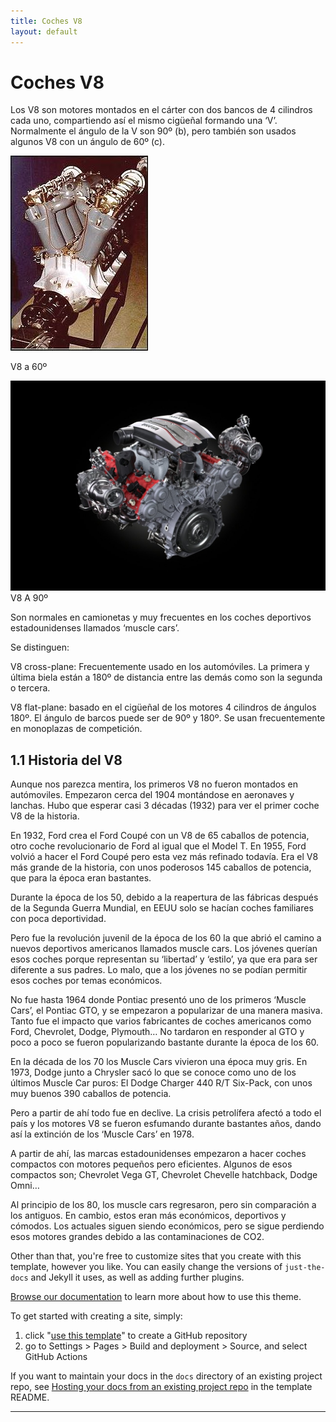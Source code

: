 ```yaml
---
title: Coches V8  
layout: default
---
```

# Coches V8 

Los V8 son motores montados en el cárter con dos bancos de 4 cilindros cada uno, compartiendo así el mismo cigüeñal formando una ‘V’.
Normalmente el ángulo de la V son 90º (b), pero también son usados algunos V8 con un ángulo de 60º (c).

![V860](v860.jpg)

V8 a 60º

![v890](v890.jpg)
V8 A 90º


Son normales en camionetas y muy frecuentes en los coches deportivos estadounidenses llamados ‘muscle cars’.

Se distinguen:

V8 cross-plane: Frecuentemente usado en los automóviles. La primera y última biela están a 180º de distancia entre las demás como son la segunda o tercera.

V8 flat-plane: basado en el cigüeñal de los motores 4 cilindros de ángulos 180º. El ángulo de barcos puede ser de 90º y 180º. Se usan frecuentemente en monoplazas de competición.

## 1.1 Historia del V8

Aunque nos parezca mentira, los primeros V8 no fueron montados en autómoviles. Empezaron cerca del 1904 montándose en aeronaves y lanchas. Hubo que esperar casi 3 décadas (1932) para ver el primer coche V8 de la historia.

En 1932, Ford crea el Ford Coupé con un V8 de 65 caballos de potencia, otro coche revolucionario de Ford al igual que el Model T.
En 1955, Ford volvió a hacer el Ford Coupé pero esta vez más refinado todavía. Era el V8 más grande de la historia, con unos poderosos 145 caballos de potencia, que para la época eran bastantes.

Durante la época de los 50, debido a la reapertura de las fábricas después de la Segunda Guerra Mundial, en EEUU solo se hacían coches familiares con poca deportividad.

Pero fue la revolución juvenil de la época de los 60 la que abrió el camino a nuevos deportivos americanos llamados muscle cars.
Los jóvenes querían esos coches porque representan su ‘libertad’ y ‘estilo’, ya que era para ser diferente a sus padres. Lo malo, que a los jóvenes no se podían permitir esos coches por temas económicos. 

No fue hasta 1964 donde Pontiac presentó uno de los primeros ‘Muscle Cars’, el Pontiac GTO, y se empezaron a popularizar de una manera masiva. Tanto fue el impacto que varios fabricantes de coches americanos como Ford, Chevrolet, Dodge, Plymouth… No tardaron en responder al GTO y poco a poco se fueron popularizando bastante durante la época de los 60.

En la década de los 70 los Muscle Cars vivieron una época muy gris. En 1973, Dodge junto a Chrysler  sacó lo que se conoce como uno de los últimos Muscle Car puros: El Dodge Charger 440 R/T Six-Pack, con unos muy buenos 390 caballos de potencia.

Pero a partir de ahí todo fue en declive. La crisis petrolífera afectó a todo el país y los motores V8 se fueron esfumando durante bastantes años, dando así la extinción de los ‘Muscle Cars’ en 1978.

A partir de ahí, las marcas estadounidenses empezaron a hacer coches compactos con motores pequeños pero eficientes.
Algunos de esos compactos son; Chevrolet Vega GT, Chevrolet Chevelle hatchback, Dodge Omni…

Al principio de los 80, los muscle cars regresaron, pero sin comparación a los antiguos. En cambio, estos eran más económicos, deportivos y cómodos. Los actuales siguen siendo económicos, pero se sigue perdiendo esos motores grandes debido a las contaminaciones de CO2.



Other than that, you're free to customize sites that you create with this template, however you like. You can easily change the versions of `just-the-docs` and Jekyll it uses, as well as adding further plugins.

[Browse our documentation][Just the Docs] to learn more about how to use this theme.

To get started with creating a site, simply:

1. click "[use this template]" to create a GitHub repository
2. go to Settings > Pages > Build and deployment > Source, and select GitHub Actions

If you want to maintain your docs in the `docs` directory of an existing project repo, see [Hosting your docs from an existing project repo](https://github.com/just-the-docs/just-the-docs-template/blob/main/README.md#hosting-your-docs-from-an-existing-project-repo) in the template README.

----

[^1]: [It can take up to 10 minutes for changes to your site to publish after you push the changes to GitHub](https://docs.github.com/en/pages/setting-up-a-github-pages-site-with-jekyll/creating-a-github-pages-site-with-jekyll#creating-your-site).

[Just the Docs]: https://just-the-docs.github.io/just-the-docs/
[GitHub Pages]: https://docs.github.com/en/pages
[README]: https://github.com/just-the-docs/just-the-docs-template/blob/main/README.md
[Jekyll]: https://jekyllrb.com
[GitHub Pages / Actions workflow]: https://github.blog/changelog/2022-07-27-github-pages-custom-github-actions-workflows-beta/
[use this template]: https://github.com/just-the-docs/just-the-docs-template/generate
